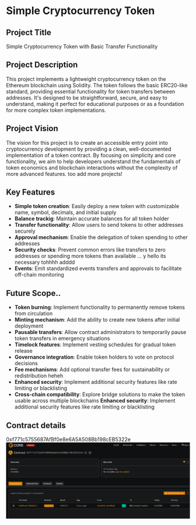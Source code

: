 # Simple Cryptocurrency Token

## Project Title
Simple Cryptocurrency Token with Basic Transfer Functionality

## Project Description
This project implements a lightweight cryptocurrency token on the Ethereum blockchain using Solidity. The token follows the basic ERC20-like standard, providing essential functionality for token transfers between addresses. It's designed to be straightforward, secure, and easy to understand, making it perfect for educational purposes or as a foundation for more complex token implementations.

## Project Vision
The vision for this project is to create an accessible entry point into cryptocurrency development by providing a clean, well-documented implementation of a token contract. By focusing on simplicity and core functionality, we aim to help developers understand the fundamentals of token economics and blockchain interactions without the complexity of more advanced features.  too add more projects! 
## Key Features
- **Simple token creation**: Easily deploy a new token with customizable name, symbol, decimals, and initial supply 
- **Balance trackig**: Maintain accurate balances for all token holder
- **Transfer functionality**: Allow users to send tokens to other addresses securely
- **Approval mechanism**: Enable the delegation of token spending to other addresses
- **Security checks**: Prevent common errors like transfers to zero addresses or spending more tokens than available ... y hello its necessary tohhhh adddd 
- **Events**: Emit standardized events transfers and approvals to facilitate off-chain monitoring  
## Future Scope..
- **Token burning**: Implement functionality to permanently remove tokens from circulation
- **Minting mechanism**: Add the ability to create new tokens after initial deployment
- **Pausable transfers**: Allow contract administrators to temporarily pause token transfers in emergency situations
- **Timelock features**: Implement vesting schedules for gradual token release 
- **Governance integration**: Enable token holders to vote on protocol decisions 
- **Fee mechanisms**: Add optional transfer fees for sustainability or redistribution heheh
- **Enhanced security**: Implement additional security features like rate limiting or blacklisting
- **Cross-chain compatibility**: Explore bridge solutions to make the token usable across multiple blockchains
**Enhanced security**: Implement additional security features like rate limiting or blacklisting

## Contract details
0xf771c5755687AfBf0e8e6A5A508Bb198cEB5322e
![alt text](image.png)